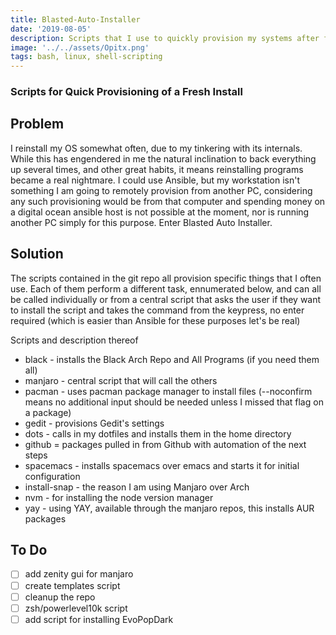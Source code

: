 ```yaml
---
title: Blasted-Auto-Installer
date: '2019-08-05'
description: Scripts that I use to quickly provision my systems after fresh installs
image: '../../assets/Opitx.png'
tags: bash, linux, shell-scripting
---
```


### Scripts for Quick Provisioning of a Fresh Install

## Problem

I reinstall my OS somewhat often, due to my tinkering with its internals. While this has engendered in me the natural inclination to back everything up several times, and other great habits, it means reinstalling programs became a real nightmare. I could use Ansible, but my workstation isn't something I am going to remotely provision from another PC, considering any such provisioning would be from that computer and spending money on a digital ocean ansible host is not possible at the moment, nor is running another PC simply for this purpose. Enter Blasted Auto Installer.

## Solution

The scripts contained in the git repo all provision specific things that I often use. Each of them perform a different task, ennumerated below, and can all be called individually or from a central script that asks the user if they want to install the script and takes the command from the keypress, no enter required (which is easier than Ansible for these purposes let's be real)

Scripts and description thereof

- black - installs the Black Arch Repo and All Programs (if you need them all)
- manjaro - central script that will call the others
- pacman - uses pacman package manager to install files (--noconfirm means no additional input should be needed unless I missed that flag on a package)
- gedit - provisions Gedit's settings
- dots - calls in my dotfiles and installs them in the home directory
- github = packages pulled in from Github with automation of the next steps
- spacemacs - installs spacemacs over emacs and starts it for initial configuration
- install-snap - the reason I am using Manjaro over Arch
- nvm - for installing the node version manager
- yay - using YAY, available through the manjaro repos, this installs AUR packages

## To Do

- [ ] add zenity gui for manjaro
- [ ] create templates script
- [ ] cleanup the repo
- [ ] zsh/powerlevel10k script
- [ ] add script for installing EvoPopDark
